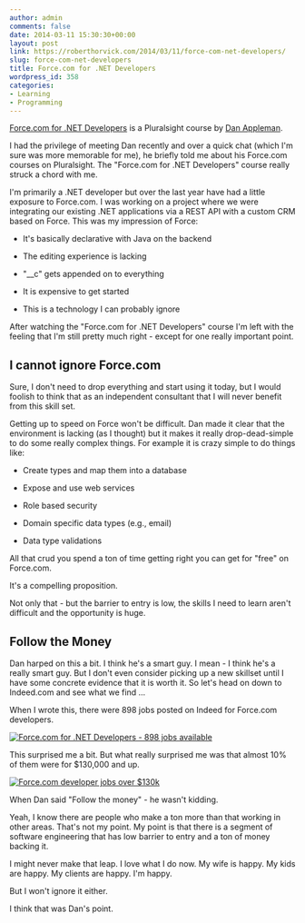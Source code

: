 ```yaml
---
author: admin
comments: false
date: 2014-03-11 15:30:30+00:00
layout: post
link: https://roberthorvick.com/2014/03/11/force-com-net-developers/
slug: force-com-net-developers
title: Force.com for .NET Developers
wordpress_id: 358
categories:
- Learning
- Programming
---
```


[Force.com for .NET Developers](http://pluralsight.com/training/Courses/TableOfContents/forcedotcom-dotnet-developers) is a Pluralsight course by [Dan Appleman](http://pluralsight.com/training/Authors/Details/dan-appleman).

I had the privilege of meeting Dan recently and over a quick chat (which I'm sure was more memorable for me), he briefly told me about his Force.com courses on Pluralsight.  The "Force.com for .NET Developers" course really struck a chord with me.

I'm primarily a .NET developer but over the last year have had a little exposure to Force.com.  I was working on a project where we were integrating our existing .NET applications via a REST API with a custom CRM based on Force.  This was my impression of Force:





  * It's basically declarative with Java on the backend


  * The editing experience is lacking


  * "__c" gets appended on to everything


  * It is expensive to get started


  * This is a technology I can probably ignore



After watching the "Force.com for .NET Developers" course I'm left with the feeling that I'm still pretty much right - except for one really important point.



## I cannot ignore Force.com



Sure, I don't need to drop everything and start using it today, but I would foolish to think that as an independent consultant that I will never benefit from this skill set.

Getting up to speed on Force won't be difficult.  Dan made it clear that the environment is lacking (as I thought) but it makes it really drop-dead-simple to do some really complex things.  For example it is crazy simple to do things like:





  * Create types and map them into a database


  * Expose and use web services


  * Role based security


  * Domain specific data types (e.g., email)


  * Data type validations



All that crud you spend a ton of time getting right you can get for "free" on Force.com.

It's a compelling proposition.

Not only that - but the barrier to entry is low, the skills I need to learn aren't difficult and the opportunity is huge.



## Follow the Money



Dan harped on this a bit.  I think he's a smart guy.  I mean - I think he's a really smart guy.  But I don't even consider picking up a new skillset until I have some concrete evidence that it is worth it.  So let's head on down to Indeed.com and see what we find ...

When I wrote this, there were 898 jobs posted on Indeed for Force.com developers.

[![Force.com for .NET Developers - 898 jobs available](http://www.roberthorvick.com/wp-content/uploads/2014/03/force-all-e1394296817632.png)](http://www.indeed.com/jobs?q=Force.Com+Developer)

This surprised me a bit.  But what really surprised me was that almost 10% of them were for $130,000 and up.

[![Force.com developer jobs over $130k](http://www.roberthorvick.com/wp-content/uploads/2014/03/force-130-e1394296931286.png)](http://www.indeed.com/jobs?q=Force.Com+Developer+%24130%2C000&l=&rs=1)

When Dan said "Follow the money" - he wasn't kidding.

Yeah, I know there are people who make a ton more than that working in other areas.  That's not my point.  My point is that there is a segment of software engineering that has low barrier to entry and a ton of money backing it.

I might never make that leap.  I love what I do now.  My wife is happy.  My kids are happy.  My clients are happy.  I'm happy. 

But I won't ignore it either.

I think that was Dan's point.
